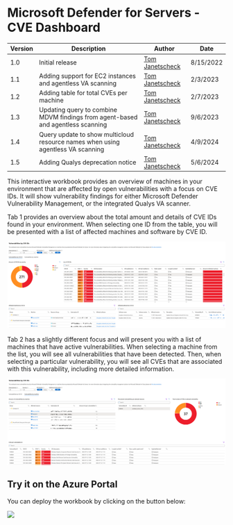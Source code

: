 # Microsoft Defender for Servers - CVE Dashboard

| Version | Description | Author | Date |
| ------ | ------ | ------ | ------ |
| 1.0 | Initial release | [Tom Janetscheck](https://github.com/tomjanetscheck) | 8/15/2022 |
| 1.1 | Adding support for EC2 instances and agentless VA scanning | [Tom Janetscheck](https://github.com/tomjanetscheck) | 2/3/2023 |
| 1.2 | Adding table for total CVEs per machine | [Tom Janetscheck](https://github.com/tomjanetscheck) | 2/7/2023 |
| 1.3 | Updating query to combine MDVM findings from agent-based and agentless scanning | [Tom Janetscheck](https://github.com/tomjanetscheck) | 9/6/2023 |
| 1.4 | Query update to show multicloud resource names when using agentless VA scanning | [Tom Janetscheck](https://github.com/tomjanetscheck) | 4/9/2024 |
| 1.5 | Adding Qualys deprecation notice| [Tom Janetscheck](https://github.com/tomjanetscheck) | 5/6/2024 |

This interactive workbook provides an overview of machines in your environment that are affected by open vulnerabilities with a focus on CVE IDs. It will show vulnerability findings for either Microsoft Defender Vulnerability Management, or the integrated Qualys VA scanner.

Tab 1 provides an overview about the total amount and details of CVE IDs found in your environment. When selecting one ID from the table, you will be presented with a list of affected machines and software by CVE ID.

![Tab1](./tab1.png)

Tab 2 has a slightly different focus and will present you with a list of machines that have active vulnerabilities. When selecting a machine from the list, you will see all vulnerabilities that have been detected. Then, when selecting a particular vulnerability, you will see all CVEs that are associated with this vulnerability, including more detailed information.

![Tab2](./tab2.png)

## Try it on the Azure Portal

You can deploy the workbook by clicking on the button below:

<a href="https://aka.ms/AAhgf41" target="_blank"><img src="https://aka.ms/deploytoazurebutton"/></a>
